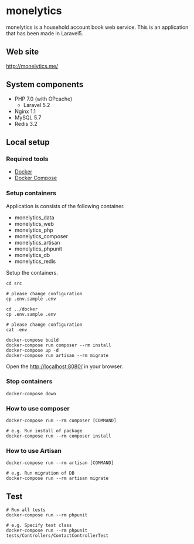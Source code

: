 # monelytics

monelytics is a household account book web service.
This is an application that has been made in Laravel5.

## Web site
http://monelytics.me/

## System components

* PHP 7.0 (with OPcache)
  * Laravel 5.2
* Nginx 1.1
* MySQL 5.7
* Redis 3.2

## Local setup

### Required tools

* [Docker](https://docs.docker.com/)
* [Docker Compose](https://docs.docker.com/compose/)

### Setup containers

Application is consists of the following container.

* monelytics_data
* monelytics_web
* monelytics_php
* monelytics_composer
* monelytics_artisan
* monelytics_phpunit
* monelytics_db
* monelytics_redis

Setup the containers.

```
cd src

# please change configuration
cp .env.sample .env

cd ../docker
cp .env.sample .env

# please change configuration
cat .env

docker-compose build
docker-compose run composer --rm install
docker-compose up -d
docker-compose run artisan --rm migrate
```

Open the [http://localhost:8080/](http://localhost:8080/) in your browser.

### Stop containers

```
docker-compose down
```

### How to use composer

```
docker-compose run --rm composer [COMMAND]

# e.g. Run install of package
docker-compose run --rm composer install
```

### How to use Artisan

```
docker-compose run --rm artisan [COMMAND]

# e.g. Run migration of DB
docker-compose run --rm artisan migrate
```

## Test

```
# Run all tests
docker-compose run --rm phpunit

# e.g. Specify test class
docker-compose run --rm phpunit tests/Controllers/ContactControllerTest
```
